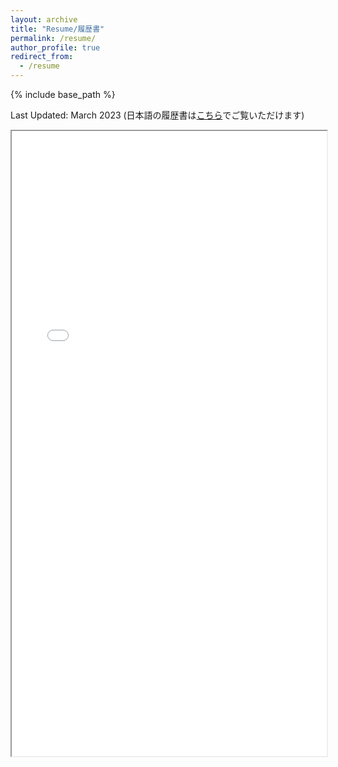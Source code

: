 ```yaml
---
layout: archive
title: "Resume/履歴書"
permalink: /resume/
author_profile: true
redirect_from:
  - /resume
---
```


{% include base_path %}

Last Updated: March 2023 (日本語の履歴書は[こちら](https://github.com/akitomoya616/akitomoya616.github.io/blob/master/files/Sitong_Japanese_Resume.pdf)でご覧いただけます)

<iframe src="/files/Sitong_Lu_Resume.pdf#toolbar=0 " width="100%" height="1000px"> </iframe>
